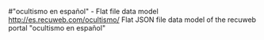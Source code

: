 #"ocultismo en español" - Flat file data model
http://es.recuweb.com/ocultismo/
Flat JSON file data model of the recuweb portal "ocultismo en español"
